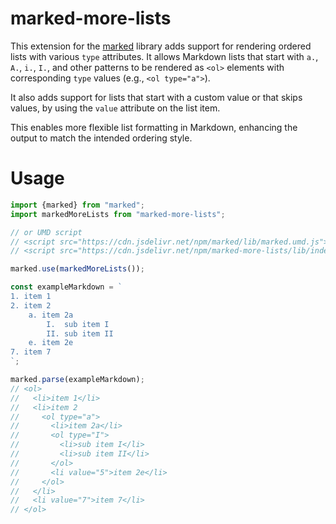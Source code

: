 # marked-more-lists

This extension for the [marked](https://marked.js.org/) library adds support for rendering ordered lists with various
`type` attributes. It allows Markdown lists that start with `a.`, `A.`, `i.`, `I.`, and other patterns to be rendered
as `<ol>` elements with corresponding `type` values (e.g., `<ol type="a">`).

It also adds support for lists that start with a custom value or that skips values, by using the `value` attribute on
the list item.

This enables more flexible list formatting in Markdown, enhancing the output to match the intended ordering style.

# Usage

```js
import {marked} from "marked";
import markedMoreLists from "marked-more-lists";

// or UMD script
// <script src="https://cdn.jsdelivr.net/npm/marked/lib/marked.umd.js"></script>
// <script src="https://cdn.jsdelivr.net/npm/marked-more-lists/lib/index.umd.js"></script>

marked.use(markedMoreLists());

const exampleMarkdown = `
1. item 1
2. item 2
    a. item 2a
	    I.  sub item I
	    II. sub item II
    e. item 2e
7. item 7
`;

marked.parse(exampleMarkdown);
// <ol>
//   <li>item 1</li>
//   <li>item 2
//     <ol type="a">
//       <li>item 2a</li>
//       <ol type="I">
//         <li>sub item I</li>
//         <li>sub item II</li>
//       </ol>
//       <li value="5">item 2e</li>
//     </ol>
//   </li>
//   <li value="7">item 7</li>
// </ol>
```
